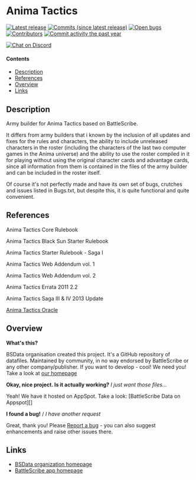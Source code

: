 Anima Tactics
==================

[![Latest release](https://img.shields.io/github/release/BSData/TemplateDataRepo.svg?style=flat-square)](https://github.com/BSData/TemplateDataRepo/releases/latest)
[![Commits (since latest release)](https://img.shields.io/github/commits-since/BSData/TemplateDataRepo/latest.svg?style=flat-square)](https://github.com/BSData/TemplateDataRepo/releases)
[![Open bugs](https://img.shields.io/github/issues/BSData/TemplateDataRepo/bug.svg?style=flat-square&label=bugs)](https://github.com/BSData/TemplateDataRepo/issues?q=is%3Aissue+is%3Aopen+label%3Abug)
[![Contributors](https://img.shields.io/github/contributors/BSData/TemplateDataRepo.svg?style=flat-square)](https://github.com/BSData/TemplateDataRepo/graphs/contributors)
[![Commit activity the past year](https://img.shields.io/github/commit-activity/y/BSData/TemplateDataRepo.svg?style=flat-square)](https://github.com/BSData/TemplateDataRepo/pulse/monthly)

[![Chat on Discord](https://img.shields.io/discord/558412685981777922.svg?logo=discord&style=popout-square)](https://www.bsdata.net/discord)

#### Contents ####

* [Description][]
* [References][]
* [Overview][]
* [Links][]

## Description ##
[Description]: #description
Army builder for Anima Tactics based on BattleScribe.

It differs from army builders that i known by the inclusion of all updates and fixes for the rules and characters, the ability to include unreleased characters in the roster (including the characters of the last two computer games in the Anima universe) and the ability to use the roster compiled in it for playing without using the original character cards and advantage cards, since all information from them is contained in the files of the army builder and can be included in the roster itself.

Of course it's not perfectly made and have its own set of bugs, crutches and issues listed in Bugs.txt, but despite this, it is quite functional and quite convenient.

## References ##
[References]: #references
Anima Tactics Core Rulebook

Anima Tactics Black Sun Starter Rulebook

Anima Tactics Starter Rulebook - Saga I

Anima Tactics Web Addendum vol. 1

Anima Tactics Web Addendum vol. 2

Anima Tactics Errata 2011 2.2

Anima Tactics Saga III & IV 2013 Update

[Anima Tactics Oracle](http://atoracle.wikidot.com/)

## Overview ##
[Overview]: #overview

__What's this?__

BSData organisation created this project. It's a GitHub repository of datafiles.
Maintained by community, in no way endorsed by BattleScribe or any other company/publisher. If you want
to develop - cool! We need you! Take a look at [our homepage][BSData.net]

__Okay, nice project. Is it actually working?__ _I just want those files..._

Yeah! We have it hosted on AppSpot. Take a look: [BattleScribe Data on Appspot][]

__I found a bug!__ / *I have another request*

Great, thank you! Please [Report a bug][bug report] - you can also suggest enhancements and raise other issues there.

## Links ##
[Links]: #links

* [BSData organization homepage][BSData.net]
* [BattleScribe app homepage](https://www.battlescribe.net/)

[BSData.net]: https://www.bsdata.net/
[bug report]: https://github.com/BSData/TemplateDataRepo/issues/new/choose
